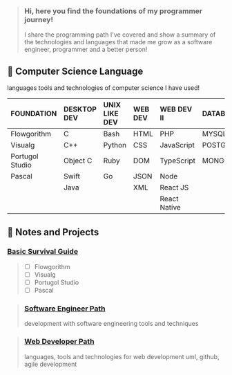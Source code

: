 > ### Hi, here you find the foundations of my programmer journey!
> I share the programming path I've covered and show a summary of the technologies and languages that made me grow as a software engineer, programmer and a better person!

## :memo: Computer Science Language
languages tools and technologies of computer science I have used!

|FOUNDATION|DESKTOP DEV|UNIX LIKE DEV|WEB DEV| WEB DEV II| DATABASE|
|:---           |:---       |:---   |:---   |:---           |:---     |
|Flowgorithm    |C          |Bash   |HTML   |PHP            |MYSQL      |
|Visualg        |C++        |Python |CSS    |JavaScript     |POSTGRESQL |
|Portugol Studio|Object C   |Ruby   |DOM    |TypeScript     |MONGODB    |
|Pascal         |Swift      |Go     |JSON   |Node           |           |
|               |Java       |       |XML    |React JS       |           |
|               |           |       |       |React Native   |           |

## :memo: Notes and Projects

### [Basic Survival Guide](notebooks/README.md)
> - [ ] Flowgorithm
> - [ ] Visualg
> - [ ] Portugol Studio
> - [ ] Pascal

> ### [Software Engineer Path](softwareEngineer.md)
> development with software engineering tools and techniques

> ### [Web Developer Path](webDeveloper.md)
> languages, tools and technologies for web development
uml, github, agile development